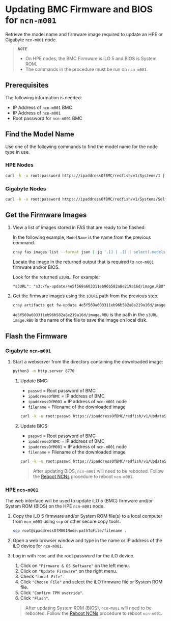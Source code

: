 # Updating BMC Firmware and BIOS for `ncn-m001`

Retrieve the model name and firmware image required to update an HPE or Gigabyte `ncn-m001` node.

> **`NOTE`** 
> * On HPE nodes, the BMC Firmware is iLO 5 and BIOS is System ROM.
> * The commands in the procedure must be run on `ncn-m001`.

## Prerequisites

The following information is needed:

* IP Address of `ncn-m001` BMC
* IP Address of `ncn-m001`
* Root password for `ncn-m001` BMC

## Find the Model Name

Use one of the following commands to find the model name for the node type in use.

### HPE Nodes

  ```bash
  curl -k -u root:password https://ipaddressOfBMC/redfish/v1/Systems/1 | jq .Model
  ```

### Gigabyte Nodes

  ```bash
  curl -k -u root:password https://ipaddressOfBMC/redfish/v1/Systems/Self | jq .Model
  ```

## Get the Firmware Images

1. View a list of images stored in FAS that are ready to be flashed:

    In the following example, `ModelName` is the name from the previous command.

    ```bash
    cray fas images list --format json | jq '.[] | .[] | select(.models | index("ModelName"))'
    ```

    Locate the image in the returned output that is required to `ncn-m001` firmware and/or BIOS.

    Look for the returned `s3URL`. For example:

    `"s3URL": "s3:/fw-update/4e5f569a603311eb96b582a8e219a16d/image.RBU"`

1. Get the firmware images using the `s3URL` path from the previous step.

    ```bash
    cray artifacts get fw-update 4e5f569a603311eb96b582a8e219a16d/image.RBU image.RBU
    ```

    `4e5f569a603311eb96b582a8e219a16d/image.RBU` is the path in the `s3URL`.
    `image.RBU` is the name of the file to save the image on local disk.

## Flash the Firmware

### Gigabyte `ncn-m001`

1. Start a webserver from the directory containing the downloaded image:

    ```bash
    python3 -m http.server 8770
    ```

    1. Update BMC:

       * `passwd` = Root password of BMC
       * `ipaddressOfBMC` = IP address of BMC
       * `ipaddressOfM001` = IP address of `ncn-m001` node
       * `filename` = Filename of the downloaded image

       ```bash
       curl -k -u root:passwd https://ipaddressOfBMC/redfish/v1/UpdateService/Actions/SimpleUpdate -d '{"ImageURI":"http://ipaddressOfM001:8770/filename", "TransferProtocol":"HTTP", "UpdateComponent":"BMC"}'
       ```

    2. Update BIOS:

       * `passwd` = Root password of BMC
       * `ipaddressOfBMC` = IP address of BMC
       * `ipaddressOfM001` = IP address of `ncn-m001` node
       * `filename` = Filename of the downloaded image

       ```bash
       curl -k -u root:passwd https://ipaddressOfBMC/redfish/v1/UpdateService/Actions/SimpleUpdate -d '{"ImageURI":"http://ipaddressOfM001:8770/filename", "TransferProtocol":"HTTP", "UpdateComponent":"BIOS"}'
       ```

       > After updating BIOS, `ncn-m001` will need to be rebooted. Follow the [Reboot NCNs](../node_management/Reboot_NCNs.md) procedure to reboot `ncn-m001`.

### HPE `ncn-m001`

The web interface will be used to update iLO 5 (BMC) firmware and/or System ROM (BIOS) on the HPE `ncn-m001` node.

1. Copy the iLO 5 firmware and/or System ROM file(s) to a local computer from `ncn-m001` using `scp` or other secure copy tools.

    ```bash
    scp root@ipaddressOfM001Node:pathToFile/filename .
    ```

1. Open a web browser window and type in the name or IP address of the iLO device for `ncn-m001`.

1. Log in with `root` and the root password for the iLO device.

    1. Click on `"Firmware & OS Software"` on the left menu.
    1. Click on `"Update Firmware"` on the right menu.
    1. Check `"Local File"`.
    1. Click `"Choose File"` and select the iLO firmware file or System ROM file.
    1. Click `"Confirm TPM override"`.
    1. Click `"Flash"`.

    > After updating System ROM (BIOS), `ncn-m001` will need to be rebooted. Follow the [Reboot NCNs](../node_management/Reboot_NCNs.md) procedure to reboot `ncn-m001`.
